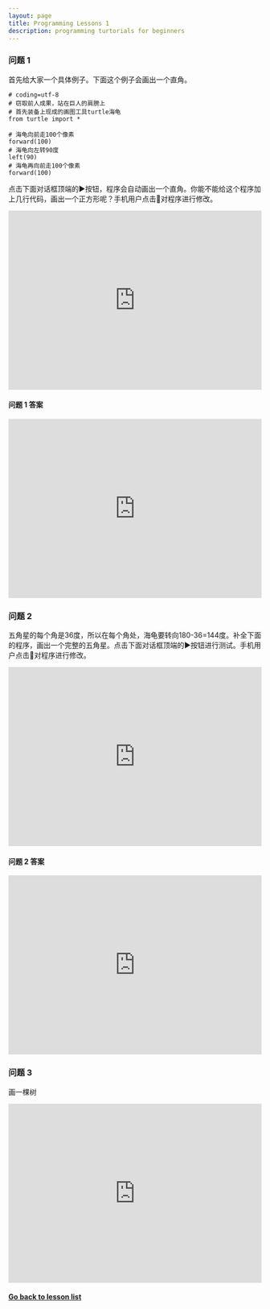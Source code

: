 ```yaml
---
layout: page
title: Programming Lessons 1
description: programming turtorials for beginners
---
```


### 问题 1
首先给大家一个具体例子。下面这个例子会画出一个直角。
~~~
# coding=utf-8
# 窃取前人成果，站在巨人的肩膀上
# 首先装备上现成的画图工具turtle海龟
from turtle import *

# 海龟向前走100个像素
forward(100)
# 海龟向左转90度
left(90)
# 海龟再向前走100个像素
forward(100)
~~~
点击下面对话框顶端的:arrow_forward:按钮，程序会自动画出一个直角。你能不能给这个程序加上几行代码，画出一个正方形呢？手机用户点击:pencil:对程序进行修改。  
<iframe src="https://trinket.io/embed/python/d1cfffd1f8" width="100%" height="356" frameborder="0" marginwidth="0" marginheight="0" allowfullscreen></iframe>

#### 问题 1 答案
<iframe src="https://trinket.io/embed/python/d35a31bb10" width="100%" height="356" frameborder="0" marginwidth="0" marginheight="0" allowfullscreen></iframe>
  

### 问题 2
五角星的每个角是36度，所以在每个角处，海龟要转向180-36=144度。补全下面的程序，画出一个完整的五角星。点击下面对话框顶端的:arrow_forward:按钮进行测试。手机用户点击:pencil:对程序进行修改。  
<iframe src="https://trinket.io/embed/python/cf36ce533d" width="100%" height="356" frameborder="0" marginwidth="0" marginheight="0" allowfullscreen></iframe>

#### 问题 2 答案
<iframe src="https://trinket.io/embed/python/7b3a5900ce" width="100%" height="356" frameborder="0" marginwidth="0" marginheight="0" allowfullscreen></iframe>

### 问题 3
画一棵树
<iframe src="https://trinket.io/embed/python/f07bd75091" width="100%" height="356" frameborder="0" marginwidth="0" marginheight="0" allowfullscreen></iframe>

  
#### [Go back to lesson list](programming.html)
